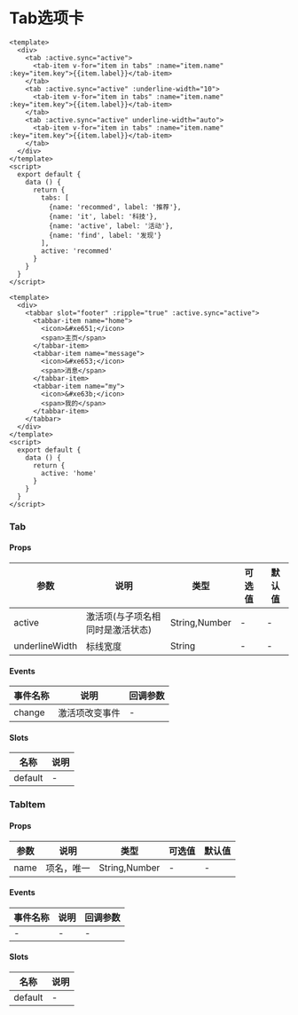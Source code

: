 # Tab选项卡

```
<template>
  <div>
    <tab :active.sync="active">
      <tab-item v-for="item in tabs" :name="item.name" :key="item.key">{{item.label}}</tab-item>
    </tab>
    <tab :active.sync="active" :underline-width="10">
      <tab-item v-for="item in tabs" :name="item.name" :key="item.key">{{item.label}}</tab-item>
    </tab>
    <tab :active.sync="active" underline-width="auto">
      <tab-item v-for="item in tabs" :name="item.name" :key="item.key">{{item.label}}</tab-item>
    </tab>
  </div>
</template>
<script>
  export default {
    data () {
      return {
        tabs: [
          {name: 'recommed', label: '推荐'},
          {name: 'it', label: '科技'},
          {name: 'active', label: '活动'},
          {name: 'find', label: '发现'}
        ],
        active: 'recommed'
      }
    }
  }
</script>
```

```
<template>
  <div>
    <tabbar slot="footer" :ripple="true" :active.sync="active">
      <tabbar-item name="home">
        <icon>&#xe651;</icon>
        <span>主页</span>
      </tabbar-item>
      <tabbar-item name="message">
        <icon>&#xe653;</icon>
        <span>消息</span>
      </tabbar-item>
      <tabbar-item name="my">
        <icon>&#xe63b;</icon>
        <span>我的</span>
      </tabbar-item>
    </tabbar>
  </div>
</template>
<script>
  export default {
    data () {
      return {
        active: 'home'
      }
    }
  }
</script>
```

### Tab
#### Props
| 参数      | 说明    | 类型      | 可选值       | 默认值   |
|---------- |-------- |---------- |------------- |--------- |
| active     | 激活项(与子项名相同时是激活状态)   | String,Number  |   -       |    -    |
| underlineWidth     | 标线宽度   | String  |   -       |    -    |

#### Events
| 事件名称 | 说明 | 回调参数 |
|---------|--------|---------|
| change | 激活项改变事件 | - |

#### Slots
| 名称 | 说明 | 
|---------|--------|
| default | - |

### TabItem
#### Props
| 参数      | 说明    | 类型      | 可选值       | 默认值   |
|---------- |-------- |---------- |------------- |--------- |
| name     | 项名，唯一   | String,Number  |   -       |    -    |

#### Events
| 事件名称 | 说明 | 回调参数 |
|---------|--------|---------|
| - | - | - |

#### Slots
| 名称 | 说明 | 
|---------|--------|
| default | - |